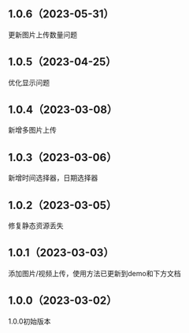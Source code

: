 ## 1.0.6（2023-05-31）
更新图片上传数量问题
## 1.0.5（2023-04-25）
优化显示问题
## 1.0.4（2023-03-08）
新增多图片上传
## 1.0.3（2023-03-06）
新增时间选择器，日期选择器
## 1.0.2（2023-03-05）
修复静态资源丢失
## 1.0.1（2023-03-03）
添加图片/视频上传，使用方法已更新到demo和下方文档
## 1.0.0（2023-03-02）
1.0.0初始版本
